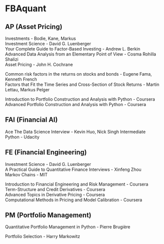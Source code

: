 # FBAquant

## AP (Asset Pricing)
Investments - Bodie, Kane, Markus  
Investment Science - David G. Luenberger  
Your Complete Guide to Factor-Based Investing - Andrew L. Berkin  
Advanced Data Analysis from an Elementary Point of View - Cosma Rohilla Shalizi  
Asset Pricing - John H. Cochrane  

Common risk factors in the returns on stocks and bonds - Eugene Fama, Kenneth French  
Factors that Fit the Time Series and Cross-Section of Stock Returns - Martin Lettau, Markus Pelger  

Introduction to Portfolio Construction and Analysis with Python - Coursera  
Advanced Portfolio Construction and Analysis with Python - Coursera  

## FAI (Financial AI)
Ace The Data Science Interview - Kevin Huo, Nick Singh
Intermediate Python - Udacity  

## FE (Financial Engineering)
Investment Science - David G. Luenberger  
A Practical Guide to Quantitative Finance Interviews - Xinfeng Zhou  
Markov Chains - MIT

Introduction to Financial Engineering and Risk Management - Coursera  
Term-Structure and Credit Derivatives - Coursera  
Advanced Topics in Derivative Pricing - Coursera  
Computational Methods in Pricing and Model Calibration - Coursera  

## PM (Portfolio Management)
Quantitative Portfolio Management in Python - Pierre Brugière  

Portfolio Selection - Harry Markowitz  
